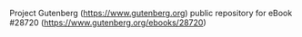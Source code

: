 Project Gutenberg (https://www.gutenberg.org) public repository for eBook #28720 (https://www.gutenberg.org/ebooks/28720)
